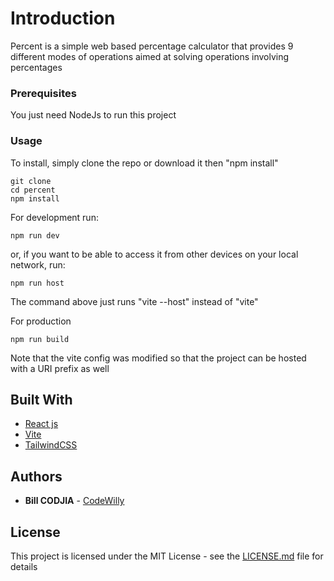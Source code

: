 # Introduction

Percent is a simple web based percentage calculator that provides 9 different modes of operations aimed at solving operations involving percentages

### Prerequisites

You just need NodeJs to run this project

### Usage

To install, simply clone the repo or download it then "npm install"

```
git clone
cd percent
npm install
```

For development run:
```
npm run dev
```
or, if you want to be able to access it from other devices on your local network, run:

```
npm run host
```
The command above just runs "vite --host" instead of "vite"

For production

```
npm run build
```

Note that the vite config was modified so that the project can be hosted with a URI prefix as well


## Built With

* [React js](https://react.dev/)
* [Vite](https://vitejs.dev/)
* [TailwindCSS](https://tailwindcss.com/)


## Authors

* **Bill CODJIA** - [CodeWilly](https://codewilly.com)

## License

This project is licensed under the MIT License - see the [LICENSE.md](LICENSE.md) file for details

